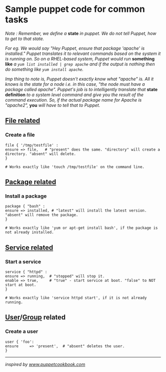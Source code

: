 # Sample puppet code for common tasks

_Note : Remember, we define a_ **state** _in puppet. We do not tell Puppet, how to get to that state._

_For eg. We would say "Hey Puppet, ensure that package 'apache' is installed." Puppet translates it to relevant commands based on the system it is running on. So on a RHEL-based system, Puppet would run_ **something like** _a ```yum list installed | grep apache``` and if the output is nothing then do something like ```yum install apache```._

_Imp thing to note is, Puppet doesn't exactly know what "apache" is. All it knows is the state for a node i.e. in this case, "the node must have a package called apache". Puppet's job is to intelligently translate that_ **state definition** _to a system level command and give you the result of the command execution. So, if the actual package name for Apache is "apache2",_ **you** _will have to tell that to Puppet._

## [File related](https://docs.puppet.com/puppet/4.7/types/file.html)

### Create a file
  
  ```
  file { '/tmp/testfile' :
  ensure => file,   # "present" does the same. "directory" will create a directory. "absent" will delete.
  }
  
  # Works exactly like 'touch /tmp/testfile' on the command line.
  ``` 

## [Package related](https://docs.puppet.com/puppet/4.7/types/package.html)

### Install a package
  
  ```
  package { "bash" :
  ensure => installed, # "latest" will install the latest version. "absent" will remove the package.
  }
  
  # Works exactly like 'yum or apt-get install bash', if the package is not already installed.
  ```


## [Service related](https://docs.puppet.com/puppet/4.7/types/service.html)

### Start a service

  ```
  service { "httpd" :
  ensure => running,  # "stopped" will stop it.
  enable => true,     # "true" - start service at boot. "false" to NOT start at boot.
  }
  
  # Works exactly like 'service httpd start', if it is not already running.
  ```


## [User](https://docs.puppet.com/puppet/4.7/types/user.html)/[Group](https://docs.puppet.com/puppet/4.7/types/group.html) related

### Create a user
  
  ```
  user { 'foo':
  ensure     => 'present',  # "absent" deletes the user.
  }
  ```



---
_inspired by www.puppetcookbook.com_
